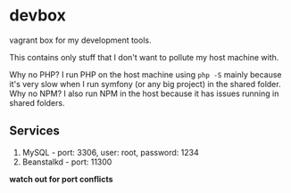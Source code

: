 # devbox
vagrant box for my development tools.

This contains only stuff that I don't want to pollute my host machine with.

Why no PHP? I run PHP on the host machine using `php -S` mainly because it's very slow when I run symfony (or any big project) in the shared folder.
Why no NPM? I also run NPM in the host because it has issues running in shared folders.

## Services
1. MySQL - port: 3306, user: root, password: 1234
1. Beanstalkd - port: 11300

__watch out for port conflicts__
